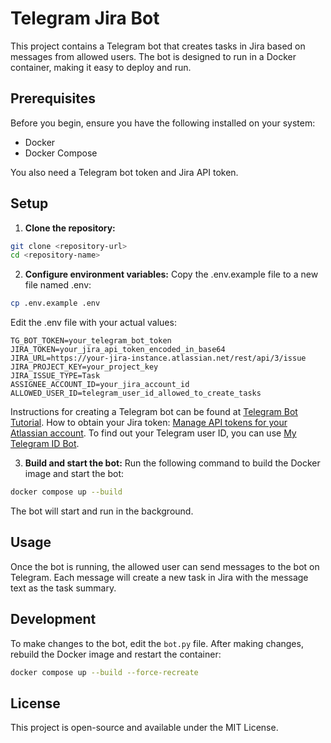 
# Telegram Jira Bot 

This project contains a Telegram bot that creates tasks in Jira based on messages from allowed users. The bot is designed to run in a Docker container, making it easy to deploy and run.

## Prerequisites

Before you begin, ensure you have the following installed on your system:

- Docker
- Docker Compose

You also need a Telegram bot token and Jira API token.

## Setup

1. **Clone the repository:**

```bash
git clone <repository-url>
cd <repository-name>
```

2. **Configure environment variables:**
Copy the .env.example file to a new file named .env:
```bash
cp .env.example .env
```
Edit the .env file with your actual values:
```env
TG_BOT_TOKEN=your_telegram_bot_token
JIRA_TOKEN=your_jira_api_token_encoded_in_base64
JIRA_URL=https://your-jira-instance.atlassian.net/rest/api/3/issue
JIRA_PROJECT_KEY=your_project_key
JIRA_ISSUE_TYPE=Task
ASSIGNEE_ACCOUNT_ID=your_jira_account_id
ALLOWED_USER_ID=telegram_user_id_allowed_to_create_tasks
```
Instructions for creating a Telegram bot can be found at [Telegram Bot Tutorial](https://core.telegram.org/bots/tutorial#getting-ready).
How to obtain your Jira token: [Manage API tokens for your Atlassian account](https://support.atlassian.com/atlassian-account/docs/manage-api-tokens-for-your-atlassian-account/).
To find out your Telegram user ID, you can use [My Telegram ID Bot](https://t.me/myidbot).

3. **Build and start the bot:**
Run the following command to build the Docker image and start the bot:
```bash
docker compose up --build
```
The bot will start and run in the background.

## Usage
Once the bot is running, the allowed user can send messages to the bot on Telegram. Each message will create a new task in Jira with the message text as the task summary.

## Development
To make changes to the bot, edit the `bot.py` file. After making changes, rebuild the Docker image and restart the container:
```bash
docker compose up --build --force-recreate
```
## License
This project is open-source and available under the MIT License.
